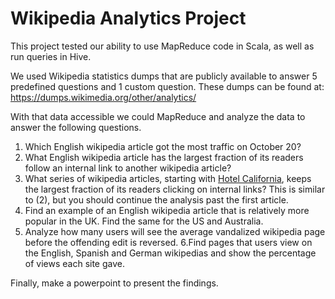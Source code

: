 # Wikipedia Analytics Project
This project tested our ability to use MapReduce code in Scala, as well as run queries in Hive.

We used Wikipedia statistics dumps that are publicly available to answer 5 predefined questions and 1 custom question.
These dumps can be found at: https://dumps.wikimedia.org/other/analytics/

With that data accessible we could MapReduce and analyze the data to answer the following questions.
1. Which English wikipedia article got the most traffic on October 20?
2. What English wikipedia article has the largest fraction of its readers follow an internal link to another wikipedia article?
3. What series of wikipedia articles, starting with [Hotel California](https://en.wikipedia.org/wiki/Hotel_California), keeps the largest fraction of its readers clicking on internal links?  This is similar to (2), but you should continue the analysis past the first article.
4. Find an example of an English wikipedia article that is relatively more popular in the UK.  Find the same for the US and Australia.
5. Analyze how many users will see the average vandalized wikipedia page before the offending edit is reversed.
6.Find pages that users view on the English, Spanish and German wikipedias and show the percentage of views each site gave. 

Finally, make a powerpoint to present the findings.
